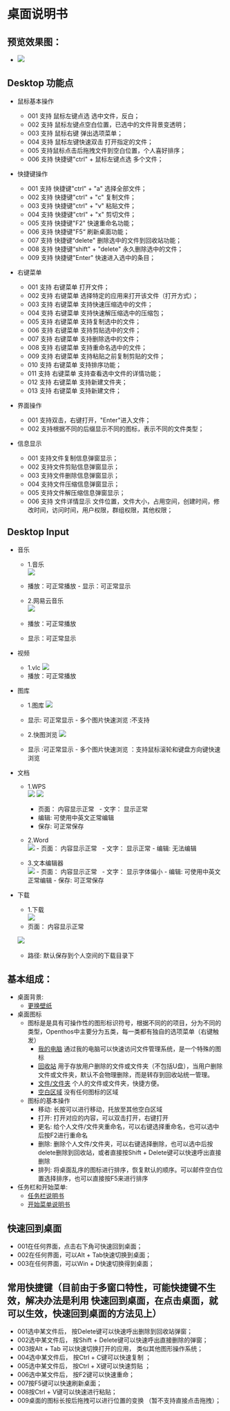 # 桌面说明书

## 预览效果图：
- ![](pic/zhuomian/tmp_3263-Screenshot_2016-12-29-09-58-31-1261403727.png)

## Desktop 功能点

- 鼠标基本操作 
     - 001 支持 鼠标左键点选 选中文件，反白；
     - 002 支持 鼠标左键点空白位置，已选中的文件背景变透明；
     - 003 支持 鼠标右键 弹出选项菜单；
     - 004 支持 鼠标左键快速双击 打开指定的文件；
     - 005 支持鼠标点击后拖拽文件到空白位置，个人喜好排序；
     - 006 支持 快捷键"ctrl" + 鼠标左键点选 多个文件；
     
- 快捷键操作
 	 - 001 支持 快捷键"ctrl" + "a" 选择全部文件；
 	 - 002 支持 快捷键"ctrl" + "c" 复制文件；
 	 - 003 支持 快捷键"ctrl" + "v" 粘贴文件；
  	 - 004 支持 快捷键"ctrl" + "x" 剪切文件；
  	 - 005 支持 快捷键"F2" 快速重命名功能；
  	 - 006 支持 快捷键"F5“ 刷新桌面功能；
  	 - 007 支持 快捷键“delete" 删除选中的文件到回收站功能；
  	 - 008 支持 快捷键“shift" + "delete" 永久删除选中的文件；	
     - 009 支持 快捷键"Enter" 快速进入选中的条目；
	 
- 右键菜单
   	 - 001 支持 右键菜单 打开文件；
   	 - 002 支持 右键菜单 选择特定的应用来打开该文件（打开方式）；
   	 - 003 支持 右键菜单 支持快速压缩选中的文件；
   	 - 004 支持 右键菜单 支持快速解压缩选中的压缩包；
   	 - 005 支持 右键菜单 支持复制选中的文件；
   	 - 006 支持 右键菜单 支持剪贴选中的文件；
   	 - 007 支持 右键菜单 支持删除选中的文件；
   	 - 008 支持 右键菜单 支持重命名选中的文件；
   	 - 009 支持 右键菜单 支持粘贴之前复制剪贴的文件；
   	 - 010 支持 右键菜单 支持排序功能；
   	 - 011 支持 右键菜单 支持查看选中文件的详情功能；
   	 - 012 支持 右键菜单 支持新建文件夹；
   	 - 013 支持 右键菜单 支持新建文件；
	 
- 界面操作
   	 - 001 支持双击，右键打开，"Enter"进入文件；
   	 - 002 支持根据不同的后缀显示不同的图标，表示不同的文件类型；
	 
- 信息显示
   	 - 001 支持文件复制信息弹窗显示；
   	 - 002 支持文件剪贴信息弹窗显示；
   	 - 003 支持文件删除信息弹窗显示；
   	 - 004 支持文件压缩信息弹窗显示；
   	 - 005 支持文件解压缩信息弹窗显示；
   	 - 006 支持 文件详情显示 文件位置，文件大小，占用空间，创建时间，修改时间，访问时间，用户权限，群组权限，其他权限；
	 
## Desktop Input

- 音乐
    - 1.音乐  
    ![](pic/zhuomian/music.png)
     - 播放：可正常播放
      - 显示：可正常显示
  

    - 2.网易云音乐  
    ![](pic/zhuomian/cloudmusic.png) 
     - 播放：可正常播放
     - 显示：可正常显示
  
- 视频
    - 1.vlc
    ![](pic/zhuomian/vlc.png)
     - 播放：可正常播放
  
- 图库
    - 1.图库
    ![](pic/zhuomian/gallery.png)
     - 显示: 可正常显示
      - 多个图片快速浏览 :不支持
  
    - 2.快图浏览
    ![](pic/zhuomian/quickpick.png)
     - 显示 :可正常显示
      - 多个图片快速浏览 ：支持鼠标滚轮和键盘方向键快速浏览
  
- 文档
    - 1.WPS  
      ![](pic/zhuomian/wps.png)
      ![](pic/zhuomian/wps_save.png)
        - 页面： 内容显示正常
        - 文字： 显示正常
        - 编辑: 可使用中英文正常编辑
        - 保存: 可正常保存
  
  - 2.Word  
       ![](pic/zhuomian/Word.png)
         - 页面： 内容显示正常
         - 文字： 显示正常
         - 编辑: 无法编辑
      
  - 3.文本编辑器  
       ![](pic/zhuomian/textEditor.png)
         - 页面： 内容显示正常
         - 文字： 显示字体偏小
         - 编辑: 可使用中英文正常编辑
         - 保存: 可正常保存      
  
- 下载
    
    - 1.下载  
    ![](pic/zhuomian/download.png)
     - 页面： 内容显示正常  
  
    ![](pic/zhuomian/download_dir.png)   
     - 路径: 默认保存到个人空间的下载目录下
## 基本组成：
- 桌面背景:
    - [更换壁纸](zhuomian/更换壁纸.md)
- 桌面图标
    - 图标是是具有可操作性的图形标识符号，根据不同的的项目，分为不同的类型，Openthos中主要分为五类，每一类都有独自的选项菜单（右键触发）
        - [我的电脑](zhuomian/我的电脑.md )   通过我的电脑可以快速访问文件管理系统，是一个特殊的图标
        - [回收站](zhuomian/回收站.md )    用于存放用户删除的文件或文件夹（不包括U盘），当用户删除文件或文件夹，默认不会物理删除，而是转存到回收站统一管理。
        - [文件/文件夹](zhuomian/文件/文件夹.md)   个人的文件或文件夹，快捷方便。
        - [空白区域](zhuomian/空白区域.md)    没有任何图标的区域
    - 图标的基本操作
        - 移动: 长按可以进行移动，托放至其他空白区域
        - 打开: 打开对应的内容，可以双击打开，右键打开
        - 更名: 给个人文件/文件夹重命名，可以右键选择重命名，也可以选中后按F2进行重命名
        - 删除: 删除个人文件/文件夹，可以右键选择删除，也可以选中后按delete删除到回收站，或者直接按Shift + Delete键可以快速呼出直接删除
        - 排列: 将桌面乱序的图标进行排序，恢复默认的顺序。可以邮件空白位置选择排序，也可以直接按F5来进行排序
- 任务栏和开始菜单:
    - [任务栏说明书](zhuomian/任务栏说明书.md)
    - [开始菜单说明书](zhuomian/开始菜单说明书.md)
    
    
## 快速回到桌面
- 001在任何界面，点击右下角可快速回到桌面；  
- 002在任何界面，可以Alt + Tab快速切换到桌面；
- 003在任何界面，可以Win + D快速切换得到桌面；

## 常用快捷键（目前由于多窗口特性，可能快捷键不生效，解决办法是利用 快速回到桌面，在点击桌面，就可以生效，快速回到桌面的方法见上）

- 001选中某文件后， 按Delete键可以快速呼出删除到回收站弹窗；
- 002选中某文件后， 按Shift + Delete键可以快速呼出直接删除的弹窗；
- 003按Alt + Tab 可以快速切换打开的应用， 类似其他图形操作系统；
- 004选中某文件后， 按Ctrl + C键可以快速复制 ；
- 005选中某文件后， 按Ctrl + X键可以快速剪贴 ；
- 006选中某文件后， 按F2键可以快速重命；
- 007按F5键可以快速刷新桌面；
- 008按Ctrl + V键可以快速进行粘贴；  
- 009桌面的图标长按后拖拽可以进行位置的变换 （暂不支持直接点击拖拽）；
  
